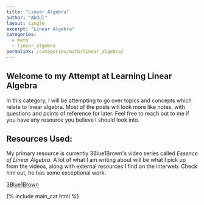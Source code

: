 ```yaml
---
title: "Linear Algebra"
author: "Abdul"
layout: single
excerpt: "Linear Algebra"
categories:
  - math
  - linear_algebra
permalink: /categories/math/linear_algebra/
---
```

## Welcome to my Attempt at Learning Linear Algebra
In this category, I will be attempting to go over topics and concepts which relate to linear algebra.
Most of the posts will look more like notes, with questions and points of reference for later.
Feel free to reach out to me if you have any resource you believe I should look into.

## Resources Used:
My primary resource is currently 3Blue1Brown's video series called *Essence of Linear Algebra*.
A lot of what I am writing about will be what I pick up from the videos,
along with external resources I find on the interweb.
Check him out, he has some exceptional work.

[3Blue1Brown](https://www.youtube.com/playlist?list=PLZHQObOWTQDPD3MizzM2xVFitgF8hE_ab)


{% include main_cat.html %}
